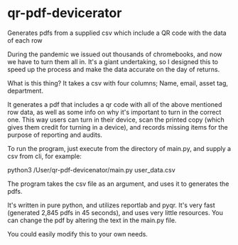 # qr-pdf-devicerator
Generates pdfs from a supplied csv which include a QR code with the data of each row

During the pandemic we issued out thousands of chromebooks, and now we have to turn them all in. It's a giant undertaking,
so I designed this to speed up the process and make the data accurate on the day of returns. 

What is this thing? It takes a csv with four columns; Name, email, asset tag, department. 

It generates a pdf that includes a qr code with all of the above mentioned row data, as well as some info on why it's important to
turn in the correct one. This way users can turn in their device, scan the printed copy (which gives them credit for turning in
a device), and records missing items for the purpose of reporting and audits.

To run the program, just execute from the directory of main.py, and supply a csv from cli, for example:

python3 /User/qr-pdf-devicenator/main.py user_data.csv


The program takes the csv file as an argument, and uses it to generates the pdfs. 

It's written in pure python, and utilizes reportlab and pyqr. It's very fast (generated 2,845 pdfs in 45 seconds), and uses very little
resources. You can change the pdf by altering the text in the main.py file. 


You could easily modify this to your own needs. 
